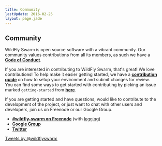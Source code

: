 ```yaml
---
title: Community
lastUpdate: 2016-02-25
layout: page.jade
---
```


## Community

WildFly Swarm is open source software with a vibrant community. Our community values
contributions from all its members, as such we have a
**[Code of Conduct](/community/code-of-conduct)**.

If you are interested in contributing to WildFly Swarm, that's great! We love
contributions! To help make it easier getting started, we have a
**[contribution guide](/community/contributing)** on how to setup your environment and
submit changes for review. You can find some ways to get started with contributing
by picking an issue marked `getting-started` from
**[here](https://issues.jboss.org/browse/SWARM-312?jql=labels%20%3D%20getting-started)**.

If you are getting started and have questions, would like to contribute
to the development of the project, or just want to chat with other users and
developers, join us on Freenode or our Google Group.

* **[#wildfly-swarm on Freenode](http://webchat.freenode.net/?channels=wildfly-swarm)**
   (with [logging](http://transcripts.jboss.org/channel/irc.freenode.org/%23wildfly-swarm/))
* **[Google Group](https://groups.google.com/forum/#!forum/wildfly-swarm)**
* **[Twitter](http://twitter.com/wildflyswarm)**

<a class="twitter-timeline" href="https://twitter.com/wildflyswarm" data-widget-id="677243276056010754" height="300" width="250" data-chrome="nofooter">Tweets by @wildflyswarm</a>
<script>!function(d,s,id){var js,fjs=d.getElementsByTagName(s)[0],p=/^http:/.test(d.location)?'http':'https';if(!d.getElementById(id)){js=d.createElement(s);js.id=id;js.src=p+"://platform.twitter.com/widgets.js";fjs.parentNode.insertBefore(js,fjs);}}(document,"script","twitter-wjs");</script>
